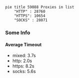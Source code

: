 
```mermaid
pie title 59088 Proxies in list
    "HTTP" : 28760
    "HTTPS": 10654
    "SOCKS" : 28071
```

### Some Info
#### Average Timeout

- mixed: 3.7s
- http: 2.0s
- https: 8.2s
- socks: 5.6s